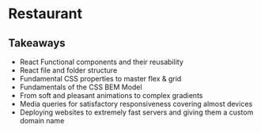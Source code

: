 # Restaurant



## Takeaways
+ React Functional components and their reusability
+ React file and folder structure
+ Fundamental CSS properties to master flex & grid
+ Fundamentals of the CSS BEM Model
+ From soft and pleasant animations to complex gradients
+ Media queries for satisfactory responsiveness covering almost devices
+ Deploying websites to extremely fast servers and giving them a custom domain name
